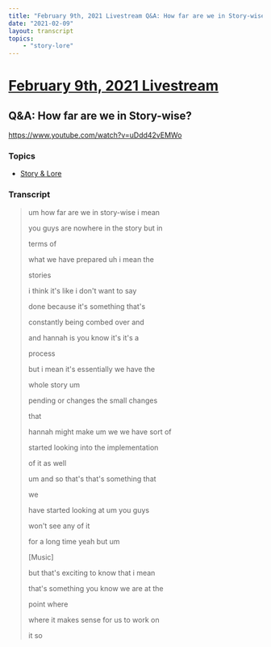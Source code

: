 ```yaml
---
title: "February 9th, 2021 Livestream Q&A: How far are we in Story-wise?"
date: "2021-02-09"
layout: transcript
topics:
    - "story-lore"
---
```

# [February 9th, 2021 Livestream](../2021-02-09.md)
## Q&A: How far are we in Story-wise?
https://www.youtube.com/watch?v=uDdd42vEMWo

### Topics
* [Story & Lore](../topics/story-lore.md)

### Transcript

> um how far are we in story-wise i mean
>
> you guys are nowhere in the story but in
>
> terms of
>
> what we have prepared uh i mean the
>
> stories
>
> i think it's like i don't want to say
>
> done because it's something that's
>
> constantly being combed over and
>
> and hannah is you know it's it's a
>
> process
>
> but i mean it's essentially we have the
>
> whole story um
>
> pending or changes the small changes
>
> that
>
> hannah might make um we we have sort of
>
> started looking into the implementation
>
> of it as well
>
> um and so that's that's something that
>
> we
>
> have started looking at um you guys
>
> won't see any of it
>
> for a long time yeah but um
>
> [Music]
>
> but that's exciting to know that i mean
>
> that's something you know we are at the
>
> point where
>
> where it makes sense for us to work on
>
> it so
